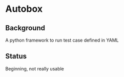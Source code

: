 # Autobox

## Background
A python framework to run test case defined in YAML

## Status
Beginning, not really usable
